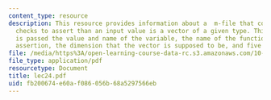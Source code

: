 ```yaml
---
content_type: resource
description: This resource provides information about a  m-file that contains logical
  checks to assert than an input value is a vector of a given type. This function
  is passed the value and name of the variable, the name of the function making the
  assertion, the dimension that the vector is supposed to be, and five integer flags.
file: /media/https%3A/open-learning-course-data-rc.s3.amazonaws.com/10-34-numerical-methods-applied-to-chemical-engineering-fall-2005/fb200674e60af086056b68a5297566eb_lec24.pdf
file_type: application/pdf
resourcetype: Document
title: lec24.pdf
uid: fb200674-e60a-f086-056b-68a5297566eb
---
```

